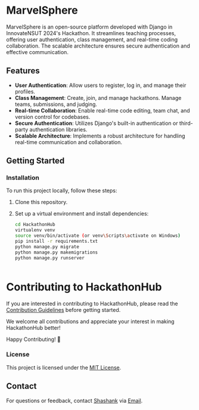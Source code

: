 # MarvelSphere

MarvelSphere is an open-source platform developed with Django in InnovateNSUT 2024's Hackathon. It streamlines teaching processes, offering user authentication, class management, and real-time coding collaboration. The scalable architecture ensures secure authentication and effective communication.

## Features

- **User Authentication**: Allow users to register, log in, and manage their profiles.
- **Class Management**: Create, join, and manage hackathons. Manage teams, submissions, and judging.
- **Real-time Collaboration**: Enable real-time code editing, team chat, and version control for codebases.
- **Secure Authentication**: Utilizes Django's built-in authentication or third-party authentication libraries.
- **Scalable Architecture**: Implements a robust architecture for handling real-time communication and collaboration.

## Getting Started

### Installation

To run this project locally, follow these steps:

1. Clone this repository.
2. Set up a virtual environment and install dependencies:

   ```bash
   cd HackathonHub
   virtualenv venv
   source venv/bin/activate (or venv\Scripts\activate on Windows)
   pip install -r requirements.txt
   python manage.py migrate
   python manage.py makemigrations
   python manage.py runserver 



# Contributing to HackathonHub

If you are interested in contributing to HackathonHub, please read the [Contribution Guidelines](https://github.com/shashaaankkkkk/CodeFlix/blob/main/CONTRIBUTING.md) before getting started.

We welcome all contributions and appreciate your interest in making HackathonHub better!

Happy Contributing! 🚀


### License

This project is licensed under the [MIT License](LICENSE).



## Contact

For questions or feedback, contact [Shashank](https://github.com/shashaaankkkkk) via [Email](shashankshekhar8534@gmail.com).


